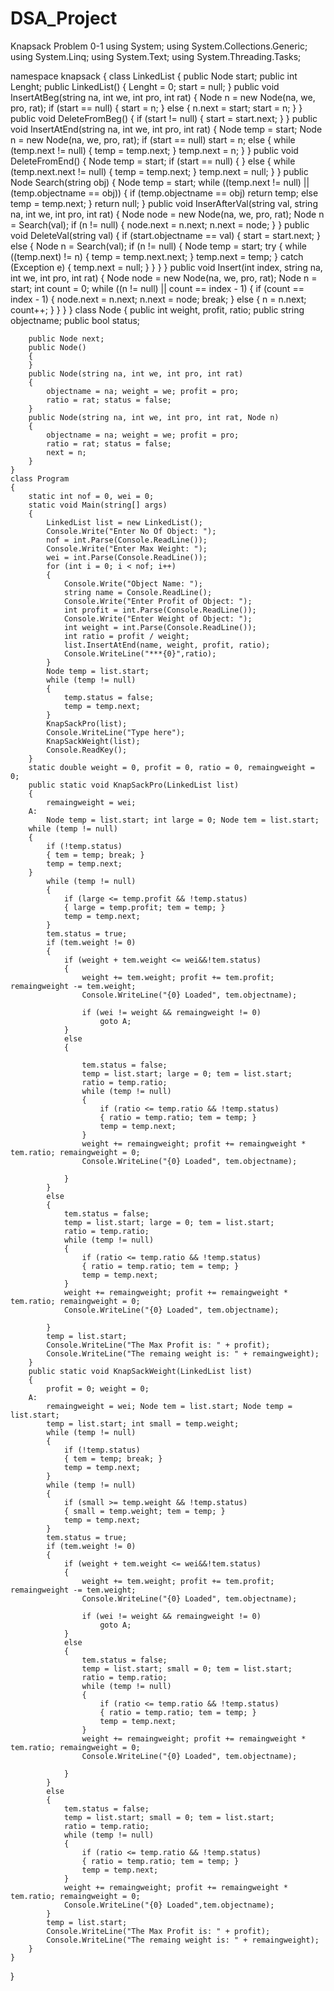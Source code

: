 # DSA_Project
Knapsack Problem 0-1
using System;
using System.Collections.Generic;
using System.Linq;
using System.Text;
using System.Threading.Tasks;

namespace knapsack
{
    class LinkedList
    {
        public Node start;
        public int Lenght;
        public LinkedList()
        {
            Lenght = 0;
            start = null;
        }
        public void InsertAtBeg(string na, int we, int pro, int rat)
        {
            Node n = new Node(na, we, pro, rat);
            if (start == null)
            {
                start = n;
            }
            else
            {
                n.next = start;
                start = n;
            }
        }
        public void DeleteFromBeg()
        {
            if (start != null)
            {
                start = start.next;
            }
        }
        public void InsertAtEnd(string na, int we, int pro, int rat)
        {
            Node temp = start;
            Node n = new Node(na, we, pro, rat);
            if (start == null)
                start = n;
            else
            {
                while (temp.next != null)
                {
                    temp = temp.next;
                }
                temp.next = n;
            }
        }
        public void DeleteFromEnd()
        {
            Node temp = start;
            if (start == null)
            { }
            else
            {
                while (temp.next.next != null)
                {
                    temp = temp.next;
                }
                temp.next = null;
            }
        }
        public Node Search(string obj)
        {
            Node temp = start;
            while ((temp.next != null) || (temp.objectname == obj))
            {
                if (temp.objectname == obj)
                    return temp;
                else
                    temp = temp.next;
            }
            return null;
        }
        public void InserAfterVal(string val, string na, int we, int pro, int rat)
        {
            Node node = new Node(na, we, pro, rat);
            Node n = Search(val);
            if (n != null)
            {
                node.next = n.next;
                n.next = node;
            }
        }
        public void DeleteVal(string val)
        {
            if (start.objectname == val)
            {
                start = start.next;
            }
            else
            {
                Node n = Search(val);
                if (n != null)
                {
                    Node temp = start;
                    try
                    {
                        while ((temp.next) != n)
                        {
                            temp = temp.next.next;
                        }
                        temp.next = temp;
                    }
                    catch (Exception e)
                    {
                        temp.next = null;
                    }
                }
            }
        }
        public void Insert(int index, string na, int we, int pro, int rat)
        {
            Node node = new Node(na, we, pro, rat);
            Node n = start;
            int count = 0;
            while ((n != null) || count == index - 1)
            {
                if (count == index - 1)
                {
                    node.next = n.next;
                    n.next = node;
                    break;
                }
                else
                { n = n.next; count++; }
            }
        }
    }
    class Node
    {
        public int weight, profit, ratio;
        public string objectname;
        public bool status;

        public Node next;
        public Node()
        {
        }
        public Node(string na, int we, int pro, int rat)
        {
            objectname = na; weight = we; profit = pro;
            ratio = rat; status = false;
        }
        public Node(string na, int we, int pro, int rat, Node n)
        {
            objectname = na; weight = we; profit = pro;
            ratio = rat; status = false;
            next = n;
        }
    }
    class Program
    {
        static int nof = 0, wei = 0;
        static void Main(string[] args)
        {
            LinkedList list = new LinkedList();
            Console.Write("Enter No Of Object: ");
            nof = int.Parse(Console.ReadLine());
            Console.Write("Enter Max Weight: ");
            wei = int.Parse(Console.ReadLine());
            for (int i = 0; i < nof; i++)
            {
                Console.Write("Object Name: ");
                string name = Console.ReadLine();
                Console.Write("Enter Profit of Object: ");
                int profit = int.Parse(Console.ReadLine());
                Console.Write("Enter Weight of Object: ");
                int weight = int.Parse(Console.ReadLine());
                int ratio = profit / weight;
                list.InsertAtEnd(name, weight, profit, ratio);
                Console.WriteLine("***{0}",ratio);
            }
            Node temp = list.start;
            while (temp != null)
            {
                temp.status = false;
                temp = temp.next;
            }
            KnapSackPro(list);
            Console.WriteLine("Type here");
            KnapSackWeight(list);
            Console.ReadKey();
        }
        static double weight = 0, profit = 0, ratio = 0, remaingweight = 0;
        public static void KnapSackPro(LinkedList list)
        {
            remaingweight = wei;
        A:
            Node temp = list.start; int large = 0; Node tem = list.start;
        while (temp != null)
        {
            if (!temp.status)
            { tem = temp; break; }
            temp = temp.next;
        }
            while (temp != null)
            {
                if (large <= temp.profit && !temp.status)
                { large = temp.profit; tem = temp; }
                temp = temp.next;
            }
            tem.status = true;
            if (tem.weight != 0)
            {
                if (weight + tem.weight <= wei&&!tem.status)
                {
                    weight += tem.weight; profit += tem.profit; remaingweight -= tem.weight;
                    Console.WriteLine("{0} Loaded", tem.objectname);

                    if (wei != weight && remaingweight != 0)
                        goto A;
                }
                else
                {

                    tem.status = false;
                    temp = list.start; large = 0; tem = list.start;
                    ratio = temp.ratio;
                    while (temp != null)
                    {
                        if (ratio <= temp.ratio && !temp.status)
                        { ratio = temp.ratio; tem = temp; }
                        temp = temp.next;
                    }
                    weight += remaingweight; profit += remaingweight * tem.ratio; remaingweight = 0;
                    Console.WriteLine("{0} Loaded", tem.objectname);

                }
            }
            else
            {
                tem.status = false;
                temp = list.start; large = 0; tem = list.start;
                ratio = temp.ratio;
                while (temp != null)
                {
                    if (ratio <= temp.ratio && !temp.status)
                    { ratio = temp.ratio; tem = temp; }
                    temp = temp.next;
                }
                weight += remaingweight; profit += remaingweight * tem.ratio; remaingweight = 0;
                Console.WriteLine("{0} Loaded", tem.objectname);

            }
            temp = list.start;
            Console.WriteLine("The Max Profit is: " + profit);
            Console.WriteLine("The remaing weight is: " + remaingweight);
        }
        public static void KnapSackWeight(LinkedList list)
        {
            profit = 0; weight = 0;
        A:
            remaingweight = wei; Node tem = list.start; Node temp = list.start;
            temp = list.start; int small = temp.weight;
            while (temp != null)
            {
                if (!temp.status)
                { tem = temp; break; }
                temp = temp.next;
            }
            while (temp != null)
            {
                if (small >= temp.weight && !temp.status)
                { small = temp.weight; tem = temp; }
                temp = temp.next;
            }
            tem.status = true;
            if (tem.weight != 0)
            {
                if (weight + tem.weight <= wei&&!tem.status)
                {
                    weight += tem.weight; profit += tem.profit; remaingweight -= tem.weight;
                    Console.WriteLine("{0} Loaded", tem.objectname);

                    if (wei != weight && remaingweight != 0)
                        goto A;
                }
                else
                {
                    tem.status = false;
                    temp = list.start; small = 0; tem = list.start;
                    ratio = temp.ratio;
                    while (temp != null)
                    {
                        if (ratio <= temp.ratio && !temp.status)
                        { ratio = temp.ratio; tem = temp; }
                        temp = temp.next;
                    }
                    weight += remaingweight; profit += remaingweight * tem.ratio; remaingweight = 0;
                    Console.WriteLine("{0} Loaded", tem.objectname);

                }
            }
            else
            {
                tem.status = false;
                temp = list.start; small = 0; tem = list.start;
                ratio = temp.ratio;
                while (temp != null)
                {
                    if (ratio <= temp.ratio && !temp.status)
                    { ratio = temp.ratio; tem = temp; }
                    temp = temp.next;
                }
                weight += remaingweight; profit += remaingweight * tem.ratio; remaingweight = 0;
                Console.WriteLine("{0} Loaded",tem.objectname);
            }
            temp = list.start;
            Console.WriteLine("The Max Profit is: " + profit);
            Console.WriteLine("The remaing weight is: " + remaingweight);
        }
    }
}
